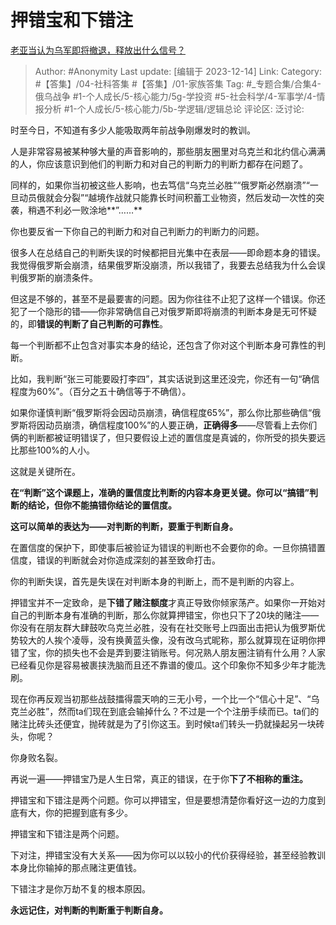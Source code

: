 # 押错宝和下错注
[老亚当认为乌军即将撤退，释放出什么信号？](https://www.zhihu.com/question/634447709/answer/3325292071)

> Author: #Anonymity
> Last update: [编辑于 2023-12-14]
> Link:
> Category: #【答集】/04-社科答集 #【答集】/01-家族答集
> Tag: #_专题合集/合集4-俄乌战争  #1-个人成长/5-核心能力/5g-学投资 #5-社会科学/4-军事学/4-情报分析 #1-个人成长/5-核心能力/5b-学逻辑/逻辑总论
> 评论区:
> 泛讨论:

时至今日，不知道有多少人能吸取两年前战争刚爆发时的教训。

人是非常容易被某种够大量的声音影响的，那些朋友圈里对乌克兰和北约信心满满的人，你应该意识到他们的判断力和对自己的判断力的判断力都存在问题了。

同样的，如果你当初被这些人影响，也去笃信“乌克兰必胜”“俄罗斯必然崩溃”“一旦动员俄就会分裂”“越境作战就只能靠长时间积蓄工业物资，然后发动一次性的突袭，稍遇不利必一败涂地**”……**

你也要反省一下你自己的判断力和对自己判断力的判断力的问题。

很多人在总结自己的判断失误的时候都把目光集中在表层——即命题本身的错误。我觉得俄罗斯会崩溃，结果俄罗斯没崩溃，所以我错了，我要去总结我为什么会误判俄罗斯的崩溃条件。

但这是不够的，甚至不是最要害的问题。因为你往往不止犯了这样一个错误。你还犯了一个隐形的错——你非常确信自己对俄罗斯即将崩溃的判断本身是无可怀疑的，即**错误的判断了自己判断的可靠性**。

每一个判断都不止包含对事实本身的结论，还包含了你对这个判断本身可靠性的判断。

比如，我判断“张三可能要殴打李四”，其实话说到这里还没完，你还有一句“确信程度为60%”。（百分之五十确信等于不确信）。

如果你谨慎判断“俄罗斯将会因动员崩溃，确信程度65%”，那么你比那些确信“俄罗斯将因动员崩溃，确信程度100%”的人要正确，**正确得多**——尽管看上去你们俩的判断都被证明错误了，但只要假设上述的置信度是真诚的，你所受的损失要远比那些100%的人小。

这就是关键所在。

**在“判断”这个课题上，准确的置信度比判断的内容本身更关键。你可以“搞错”判断的结论，但你不能搞错你结论的置信度。**

**这可以简单的表达为——对判断的判断，要重于判断自身。**

在置信度的保护下，即使事后被验证为错误的判断也不会要你的命。一旦你搞错置信度，错误的判断就会对你造成深刻的甚至致命打击。

你的判断失误，首先是失误在对判断本身的判断上，而不是判断的内容上。

押错宝并不一定致命，是**下错了赌注额度**才真正导致你倾家荡产。如果你一开始对自己的判断本身有准确的判断，那么你就算押错宝，你也只下了20块的赌注——你没有在朋友群大肆鼓吹乌克兰必胜，没有在社交账号上四面出击把认为俄罗斯优势较大的人挨个凌辱，没有换黄蓝头像，没有改乌式昵称，那么就算现在证明你押错了宝，你的损失也不会是弄到要注销账号。何况熟人朋友圈注销有什么用？人家已经看见你是容易被裹挟洗脑而且还不靠谱的傻瓜。这个印象你不知多少年才能洗刷。

现在你再反观当初那些战鼓擂得震天响的三无小号，一个比一个“信心十足”、“乌克兰必胜”，然而ta们现在到底会输掉什么？不过是一个个注册手续而已。ta们的赌注比砖头还便宜，抛砖就是为了引你这玉。到时候ta们转头一扔就操起另一块砖头，你呢？

你身败名裂。

再说一遍——押错宝乃是人生日常，真正的错误，在于你**下了不相称的重注。**

押错宝和下错注是两个问题。你可以押错宝，但是要想清楚你看好这一边的力度到底有大，你的把握到底有多少。

押错宝和下错注是两个问题。

下对注，押错宝没有大关系——因为你可以以较小的代价获得经验，甚至经验教训本身比你输掉的那点赌注更值钱。

下错注才是你万劫不复的根本原因。

**永远记住，对判断的判断重于判断自身。**
